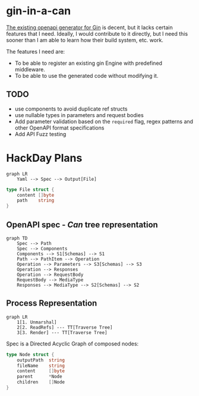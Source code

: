 # gin-in-a-can

[The existing openapi generator for Gin](https://openapi-generator.tech/docs/generators/go-gin-server)  is decent, but it lacks certain features that I need.
Ideally, I would contribute to it directly, but I need this sooner than I am able to learn how their build system, etc. work.

The features I need are:
* To be able to register an existing gin Engine with predefined middleware.
* To be able to use the generated code without modifying it.

## TODO
* use components to avoid duplicate ref structs
* use nullable types in parameters and request bodies
* Add parameter validation based on the `required` flag, regex patterns and other OpenAPI format specifications
* Add API Fuzz testing

# HackDay Plans
```mermaid
graph LR
    Yaml --> Spec --> Output[File]
```

```go 
type File struct {
    content []byte
    path    string
}
```

## OpenAPI spec - _Can_ tree representation
```mermaid
graph TD
    Spec --> Path
    Spec --> Components
    Components --> S1[Schemas] --> S1
    Path --> PathItem --> Operation
    Operation --> Parameters --> S3[Schemas] --> S3
    Operation --> Responses
    Operation --> RequestBody
    RequestBody --> MediaType
    Responses --> MediaType --> S2[Schemas] --> S2
```

## Process Representation
```mermaid
graph LR 
    1[1. Unmarshal]
    2[2. ReadRefs] --- TT[Traverse Tree]
    3[3. Render] --- TT[Traverse Tree]
```

Spec is a Directed Acyclic Graph of composed nodes:
```go 
type Node struct {
    outputPath  string
    fileName    string 
    content     []byte
    parent      *Node
    children    []Node
}
```
